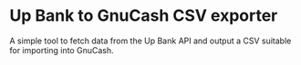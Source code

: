 # Up Bank to GnuCash CSV exporter

A simple tool to fetch data from the Up Bank API and output a CSV suitable for importing into GnuCash.
